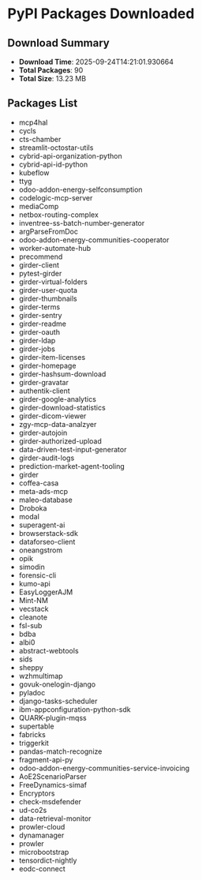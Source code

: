 # PyPI Packages Downloaded

## Download Summary
- **Download Time**: 2025-09-24T14:21:01.930664
- **Total Packages**: 90
- **Total Size**: 13.23 MB

## Packages List
- mcp4hal
- cycls
- cts-chamber
- streamlit-octostar-utils
- cybrid-api-organization-python
- cybrid-api-id-python
- kubeflow
- ttyg
- odoo-addon-energy-selfconsumption
- codelogic-mcp-server
- mediaComp
- netbox-routing-complex
- inventree-ss-batch-number-generator
- argParseFromDoc
- odoo-addon-energy-communities-cooperator
- worker-automate-hub
- precommend
- girder-client
- pytest-girder
- girder-virtual-folders
- girder-user-quota
- girder-thumbnails
- girder-terms
- girder-sentry
- girder-readme
- girder-oauth
- girder-ldap
- girder-jobs
- girder-item-licenses
- girder-homepage
- girder-hashsum-download
- girder-gravatar
- authentik-client
- girder-google-analytics
- girder-download-statistics
- girder-dicom-viewer
- zgy-mcp-data-analzyer
- girder-autojoin
- girder-authorized-upload
- data-driven-test-input-generator
- girder-audit-logs
- prediction-market-agent-tooling
- girder
- coffea-casa
- meta-ads-mcp
- maleo-database
- Droboka
- modal
- superagent-ai
- browserstack-sdk
- dataforseo-client
- oneangstrom
- opik
- simodin
- forensic-cli
- kumo-api
- EasyLoggerAJM
- Mint-NM
- vecstack
- cleanote
- fsl-sub
- bdba
- albi0
- abstract-webtools
- sids
- sheppy
- wzhmultimap
- govuk-onelogin-django
- pyladoc
- django-tasks-scheduler
- ibm-appconfiguration-python-sdk
- QUARK-plugin-mqss
- supertable
- fabricks
- triggerkit
- pandas-match-recognize
- fragment-api-py
- odoo-addon-energy-communities-service-invoicing
- AoE2ScenarioParser
- FreeDynamics-simaf
- Encryptors
- check-msdefender
- ud-co2s
- data-retrieval-monitor
- prowler-cloud
- dynamanager
- prowler
- microbootstrap
- tensordict-nightly
- eodc-connect
